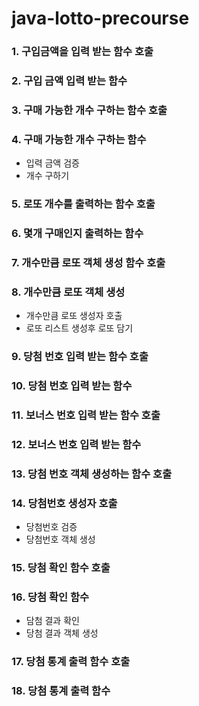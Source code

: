 # java-lotto-precourse

### 1. 구입금액을 입력 받는 함수 호출

### 2. 구입 금액 입력 받는 함수

### 3. 구매 가능한 개수 구하는 함수 호출

### 4. 구매 가능한 개수 구하는 함수

- 입력 금액 검증
- 개수 구하기

### 5. 로또 개수를 출력하는 함수 호출

### 6. 몇개 구매인지 출력하는 함수

### 7. 개수만큼 로또 객체 생성 함수 호출

### 8. 개수만큼 로또 객체 생성

- 개수만큼 로또 생성자 호출
- 로또 리스트 생성후 로또 담기

### 9. 당첨 번호 입력 받는 함수 호출

### 10. 당첨 번호 입력 받는 함수

### 11. 보너스 번호 입력 받는 함수 호출

### 12. 보너스 번호 입력 받는 함수

### 13. 당첨 번호 객체 생성하는 함수 호출

### 14. 당첨번호 생성자 호출

- 당첨번호 검증
- 당첨번호 객체 생성

### 15. 당첨 확인 함수 호출

### 16. 당첨 확인 함수

- 담첨 결과 확인
- 당첨 결과 객체 생성

### 17. 당첨 통계 출력 함수 호출

### 18. 당첨 통계 출력 함수